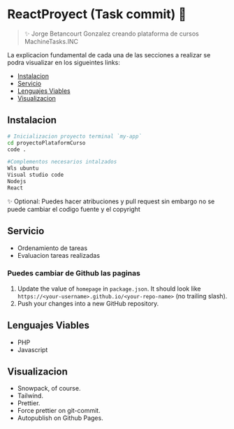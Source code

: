 # ReactProyect (Task commit) 🤖

> ✨ Jorge Betancourt Gonzalez creando plataforma de cursos MachineTasks.INC

La explicacion fundamental de cada una de las secciones a realizar se podra visualizar en los sigueintes links:

- [Instalacion](#Instalacion)
- [Servicio](#Servicio)
- [Lenguajes Viables](#Lenguajes-Viables)
- [Visualizacion](#Visualizacion)

## Instalacion

```sh
# Inicializacion proyecto terminal `my-app`
cd proyectoPlataformCurso
code .

#Complementos necesarios intalzados
Wls ubuntu
Visual studio code
Nodejs
React

```

✨ Optional: Puedes hacer atribuciones y pull request sin embargo no se puede cambiar el codigo fuente y el copyright

## Servicio

- Ordenamiento de tareas 
- Evaluacion tareas realizadas

### Puedes cambiar de Github las paginas  

1. Update the value of `homepage` in `package.json`. It should look like `https://<your-username>.github.io/<your-repo-name>` (no trailing slash).
1. Push your changes into a new GitHub repository.

## Lenguajes Viables

- PHP
- Javascript

## Visualizacion

- Snowpack, of course.
- Tailwind.
- Prettier.
- Force prettier on git-commit.
- Autopublish on Github Pages.
